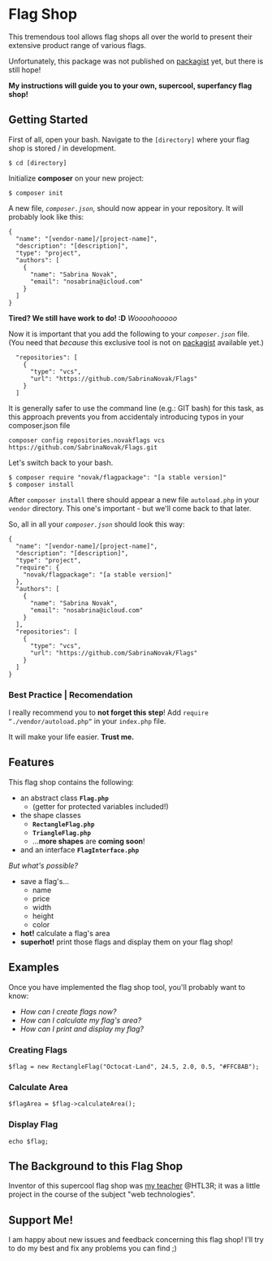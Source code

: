 # Flag Shop

This tremendous tool allows flag shops all over the world to present their extensive product range of various flags. 

Unfortunately, this package was not published on [packagist](https://packagist.org/) yet, but there is still hope!

**My instructions will guide you to your own, supercool, superfancy flag shop!**

## Getting Started
First of all, open your bash.
Navigate to the `[directory]` where your flag shop is stored / in development.
```
$ cd [directory]
```
Initialize **composer** on your new project:
```
$ composer init
```
A new file, _`composer.json`_, should now appear in your repository. It will probably look like this: 
```
{
  "name": "[vendor-name]/[project-name]",
  "description": "[description]",
  "type": "project",
  "authors": [
    {
      "name": "Sabrina Novak",
      "email": "nosabrina@icloud.com"
    }
  ]
}
```
**Tired? We still have work to do! :D**
_Woooohooooo_

Now it is important that you add the following to your _`composer.json`_ file. (You need that _because_ this exclusive tool is not on [packagist](https://packagist.org/) available yet.)
```
  "repositories": [
    {
      "type": "vcs",
      "url": "https://github.com/SabrinaNovak/Flags"
    }
  ]
```
It is generally safer to use the command line (e.g.: GIT bash) for this task, as this approach prevents you from accidentaly introducing typos in your composer.json file

```
composer config repositories.novakflags vcs https://github.com/SabrinaNovak/Flags.git
```

Let's switch back to your bash. 
```
$ composer require "novak/flagpackage": "[a stable version]"
$ composer install
```
After `composer install` there should appear a new file `autoload.php` in your `vendor` directory. This one's important - but we'll come back to that later. 

So, all in all your _`composer.json`_ should look this way: 
```
{
  "name": "[vendor-name]/[project-name]",
  "description": "[description]",
  "type": "project",
  "require": {
    "novak/flagpackage": "[a stable version]"
  },
  "authors": [
    {
      "name": "Sabrina Novak",
      "email": "nosabrina@icloud.com"
    }
  ],
  "repositories": [
    {
      "type": "vcs",
      "url": "https://github.com/SabrinaNovak/Flags"
    }
  ]
}
```


### Best Practice | Recomendation
I really recommend you to **not forget this step**! 
Add `require “./vendor/autoload.php“` in your `index.php` file.

It will make your life easier. **Trust me.**

## Features
This flag shop contains the following: 

* an abstract class **`Flag.php`**
  * (getter for protected variables included!)
* the shape classes
   * **`RectangleFlag.php`** 
    * **`TriangleFlag.php`**
  * …**more shapes** are **coming soon**!
* and an interface **`FlagInterface.php`** 
 
 
 _But what's possible?_
 
 * save a flag's…
   * name
   * price
   * width
   * height
   * color
* **hot!** calculate a flag's area 
* **superhot!** print those flags and display them on your flag shop!

## Examples
Once you have implemented the flag shop tool, you'll probably want to know: 
* _How can I create flags now?_
* _How can I calculate my flag's area?_
* _How can I print and display my flag?_

### Creating Flags
```
$flag = new RectangleFlag("Octocat-Land", 24.5, 2.0, 0.5, "#FFC8AB");
```

### Calculate Area
```
$flagArea = $flag->calculateArea();
```

### Display Flag
```
echo $flag;
```

## The Background to this Flag Shop
Inventor of this supercool flag shop was [my teacher](https://github.com/Weissheiten/PHPGrundlagenMitschrift) @HTL3R; it was a little project in the course of the subject "web technologies".

## Support Me!
I am happy about new issues and feedback concerning this flag shop! I'll try to do my best and fix any problems you can find ;)
